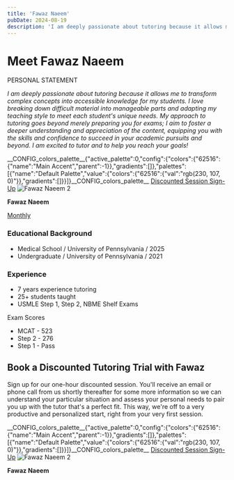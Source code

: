 ```yaml
---
title: 'Fawaz Naeem'
pubDate: 2024-08-19
description: 'I am deeply passionate about tutoring because it allows me to transform complex concepts into accessible knowledge for my students. I love breaking down di'
---
```


# Meet Fawaz Naeem

PERSONAL STATEMENT

_I am deeply passionate about tutoring because it allows me to transform complex concepts into accessible knowledge for my students. I love breaking down difficult material into manageable parts and adapting my teaching style to meet each student's unique needs. My approach to tutoring goes beyond merely preparing you for exams; I aim to foster a deeper understanding and appreciation of the content, equipping you with the skills and confidence to succeed in your academic pursuits and beyond. I am excited to tutor and to help you reach your goals!_

\_\_CONFIG_colors_palette\_\_{"active_palette":0,"config":{"colors":{"62516":{"name":"Main Accent","parent":-1}},"gradients":\[\]},"palettes":\[{"name":"Default Palette","value":{"colors":{"62516":{"val":"rgb(230, 107, 0)"}},"gradients":\[\]}}\]}\_\_CONFIG_colors_palette\_\_ [Discounted Session Sign-Up](/purchase-discounted-session/) ![](https://i2xfwztd2ksbegse.public.blob.vercel-storage.com/wp/2024/08/Fawaz-Naeem-2.webp 'Fawaz Naeem 2')

**Fawaz Naeem**

[Monthly](#)

### Educational Background

- Medical School / University of Pennsylvania / 2025
- Undergraduate / University of Pennsylvania / 2021

### Experience

- 7 years experience tutoring
- 25+ students taught
- USMLE Step 1, Step 2, NBME Shelf Exams

Exam Scores

- MCAT - 523
- Step 2 - 276
- Step 1 - Pass

## Book a Discounted Tutoring Trial with Fawaz

Sign up for our one-hour discounted session. You'll receive an email or phone call from us shortly thereafter for some more information so we can understand your particular situation and assess your personal needs to pair you up with the tutor that's a perfect fit. This way, we're off to a very productive and personalized start, right from your very first session.

\_\_CONFIG_colors_palette\_\_{"active_palette":0,"config":{"colors":{"62516":{"name":"Main Accent","parent":-1}},"gradients":\[\]},"palettes":\[{"name":"Default Palette","value":{"colors":{"62516":{"val":"rgb(230, 107, 0)"}},"gradients":\[\]}}\]}\_\_CONFIG_colors_palette\_\_ [Discounted Session Sign-Up](/purchase-discounted-session/) ![](https://i2xfwztd2ksbegse.public.blob.vercel-storage.com/wp/2024/08/Fawaz-Naeem-2.webp 'Fawaz Naeem 2')

**Fawaz Naeem**
